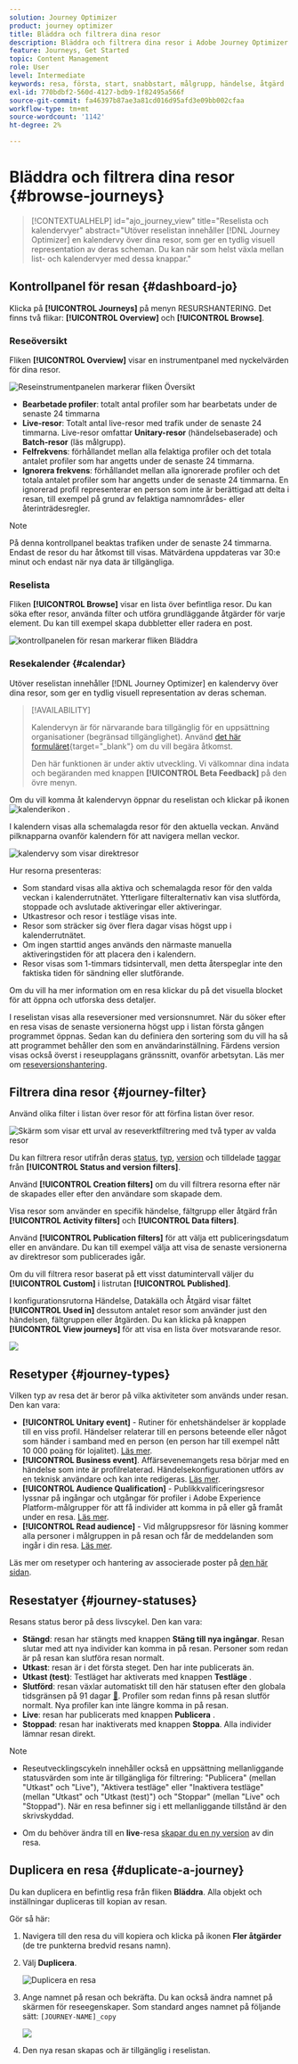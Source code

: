 ```yaml
---
solution: Journey Optimizer
product: journey optimizer
title: Bläddra och filtrera dina resor
description: Bläddra och filtrera dina resor i Adobe Journey Optimizer
feature: Journeys, Get Started
topic: Content Management
role: User
level: Intermediate
keywords: resa, första, start, snabbstart, målgrupp, händelse, åtgärd
exl-id: 770bdbf2-560d-4127-bdb9-1f82495a566f
source-git-commit: fa46397b87ae3a81cd016d95afd3e09bb002cfaa
workflow-type: tm+mt
source-wordcount: '1142'
ht-degree: 2%

---
```


# Bläddra och filtrera dina resor {#browse-journeys}

>[!CONTEXTUALHELP]
>id="ajo_journey_view"
>title="Reselista och kalendervyer"
>abstract="Utöver reselistan innehåller [!DNL Journey Optimizer] en kalendervy över dina resor, som ger en tydlig visuell representation av deras scheman. Du kan när som helst växla mellan list- och kalendervyer med dessa knappar."

## Kontrollpanel för resan {#dashboard-jo}

Klicka på **[!UICONTROL Journeys]** på menyn RESURSHANTERING. Det finns två flikar: **[!UICONTROL Overview]** och **[!UICONTROL Browse]**.

### Reseöversikt

Fliken **[!UICONTROL Overview]** visar en instrumentpanel med nyckelvärden för dina resor.

![Reseinstrumentpanelen markerar fliken Översikt](assets/journeys-dashboard.png)

* **Bearbetade profiler**: totalt antal profiler som har bearbetats under de senaste 24 timmarna
* **Live-resor**: Totalt antal live-resor med trafik under de senaste 24 timmarna. Live-resor omfattar **Unitary-resor** (händelsebaserade) och **Batch-resor** (läs målgrupp).
* **Felfrekvens**: förhållandet mellan alla felaktiga profiler och det totala antalet profiler som har angetts under de senaste 24 timmarna.
* **Ignorera frekvens**: förhållandet mellan alla ignorerade profiler och det totala antalet profiler som har angetts under de senaste 24 timmarna. En ignorerad profil representerar en person som inte är berättigad att delta i resan, till exempel på grund av felaktiga namnområdes- eller återinträdesregler.

>[!NOTE]
>
>På denna kontrollpanel beaktas trafiken under de senaste 24 timmarna. Endast de resor du har åtkomst till visas. Mätvärdena uppdateras var 30:e minut och endast när nya data är tillgängliga.

### Reselista

Fliken **[!UICONTROL Browse]** visar en lista över befintliga resor. Du kan söka efter resor, använda filter och utföra grundläggande åtgärder för varje element. Du kan till exempel skapa dubbletter eller radera en post.

![kontrollpanelen för resan markerar fliken Bläddra](assets/journeys-browse.png)

### Resekalender {#calendar}

Utöver reselistan innehåller [!DNL Journey Optimizer] en kalendervy över dina resor, som ger en tydlig visuell representation av deras scheman.

>[!AVAILABILITY]
>
>Kalendervyn är för närvarande bara tillgänglig för en uppsättning organisationer (begränsad tillgänglighet). Använd [det här formuläret](https://forms.cloud.microsoft/r/FC49afuJVi){target="_blank"} om du vill begära åtkomst.
>
>Den här funktionen är under aktiv utveckling. Vi välkomnar dina indata och begäranden med knappen **[!UICONTROL Beta Feedback]** på den övre menyn.

Om du vill komma åt kalendervyn öppnar du reselistan och klickar på ikonen ![kalenderikon](assets/do-not-localize/timeline-icon.svg) .

I kalendern visas alla schemalagda resor för den aktuella veckan. Använd pilknapparna ovanför kalendern för att navigera mellan veckor.

![kalendervy som visar direktresor](assets/timeline-journeys.png)

Hur resorna presenteras:

* Som standard visas alla aktiva och schemalagda resor för den valda veckan i kalenderrutnätet. Ytterligare filteralternativ kan visa slutförda, stoppade och avslutade aktiveringar eller aktiveringar.
* Utkastresor och resor i testläge visas inte.
* Resor som sträcker sig över flera dagar visas högst upp i kalenderrutnätet.
* Om ingen starttid anges används den närmaste manuella aktiveringstiden för att placera den i kalendern.
* Resor visas som 1-timmars tidsintervall, men detta återspeglar inte den faktiska tiden för sändning eller slutförande.

Om du vill ha mer information om en resa klickar du på det visuella blocket för att öppna och utforska dess detaljer.

I reselistan visas alla reseversioner med versionsnumret. När du söker efter en resa visas de senaste versionerna högst upp i listan första gången programmet öppnas. Sedan kan du definiera den sortering som du vill ha så att programmet behåller den som en användarinställning. Färdens version visas också överst i reseupplagans gränssnitt, ovanför arbetsytan. Läs mer om [reseversionshantering](publishing-the-journey.md#journey-versions-journey-versions).



## Filtrera dina resor {#journey-filter}

Använd olika filter i listan över resor för att förfina listan över resor.

![Skärm som visar ett urval av reseverktfiltrering med två typer av valda resor](assets/filter-journeys.png)

Du kan filtrera resor utifrån deras [status](#journey-statuses), [typ](#journey-types), [version](publishing-the-journey.md#journey-versions-journey-versions) och tilldelade [taggar](../start/search-filter-categorize.md#tags) från **[!UICONTROL Status and version filters]**.

Använd **[!UICONTROL Creation filters]** om du vill filtrera resorna efter när de skapades eller efter den användare som skapade dem.

Visa resor som använder en specifik händelse, fältgrupp eller åtgärd från **[!UICONTROL Activity filters]** och **[!UICONTROL Data filters]**.

Använd **[!UICONTROL Publication filters]** för att välja ett publiceringsdatum eller en användare. Du kan till exempel välja att visa de senaste versionerna av direktresor som publicerades igår.

Om du vill filtrera resor baserat på ett visst datumintervall väljer du **[!UICONTROL Custom]** i listrutan **[!UICONTROL Published]**.

I konfigurationsrutorna Händelse, Datakälla och Åtgärd visar fältet **[!UICONTROL Used in]** dessutom antalet resor som använder just den händelsen, fältgruppen eller åtgärden. Du kan klicka på knappen **[!UICONTROL View journeys]** för att visa en lista över motsvarande resor.

![](assets/journey3bis.png)

## Resetyper {#journey-types}

Vilken typ av resa det är beror på vilka aktiviteter som används under resan. Den kan vara:

* **[!UICONTROL Unitary event]** - Rutiner för enhetshändelser är kopplade till en viss profil. Händelser relaterar till en persons beteende eller något som händer i samband med en person (en person har till exempel nått 10 000 poäng för lojalitet). [Läs mer](../event/about-events.md).
* **[!UICONTROL Business event]**. Affärsevenemangets resa börjar med en händelse som inte är profilrelaterad. Händelsekonfigurationen utförs av en teknisk användare och kan inte redigeras. [Läs mer](../event/about-events.md).
* **[!UICONTROL Audience Qualification]** - Publikkvalificeringsresor lyssnar på ingångar och utgångar för profiler i Adobe Experience Platform-målgrupper för att få individer att komma in på eller gå framåt under en resa. [Läs mer](audience-qualification-events.md).
* **[!UICONTROL Read audience]** - Vid målgruppsresor för läsning kommer alla personer i målgruppen in på resan och får de meddelanden som ingår i din resa.  [Läs mer](read-audience.md).


Läs mer om resetyper och hantering av associerade poster på [den här sidan](entry-management.md).

## Resestatyer {#journey-statuses}

Resans status beror på dess livscykel. Den kan vara:

* **Stängd**: resan har stängts med knappen **Stäng till nya ingångar**. Resan slutar med att nya individer kan komma in på resan. Personer som redan är på resan kan slutföra resan normalt.
* **Utkast**: resan är i det första steget. Den har inte publicerats än.
* **Utkast (test)**: Testläget har aktiverats med knappen **Testläge** .
* **Slutförd**: resan växlar automatiskt till den här statusen efter den globala tidsgränsen på 91 dagar [&#128279;](journey-properties.md#global_timeout). Profiler som redan finns på resan slutför normalt. Nya profiler kan inte längre komma in på resan.
* **Live**: resan har publicerats med knappen **Publicera** .
* **Stoppad**: resan har inaktiverats med knappen **Stoppa**. Alla individer lämnar resan direkt.

>[!NOTE]
>
>* Reseutvecklingscykeln innehåller också en uppsättning mellanliggande statusvärden som inte är tillgängliga för filtrering: &quot;Publicera&quot; (mellan &quot;Utkast&quot; och &quot;Live&quot;), &quot;Aktivera testläge&quot; eller &quot;Inaktivera testläge&quot; (mellan &quot;Utkast&quot; och &quot;Utkast (test)&quot;) och &quot;Stoppar&quot; (mellan &quot;Live&quot; och &quot;Stoppad&quot;). När en resa befinner sig i ett mellanliggande tillstånd är den skrivskyddad.
>
>* Om du behöver ändra till en **live**-resa [skapar du en ny version](#journey-versions) av din resa.


## Duplicera en resa {#duplicate-a-journey}

Du kan duplicera en befintlig resa från fliken **Bläddra**. Alla objekt och inställningar dupliceras till kopian av resan.

Gör så här:

1. Navigera till den resa du vill kopiera och klicka på ikonen **Fler åtgärder** (de tre punkterna bredvid resans namn).
1. Välj **Duplicera**.

   ![Duplicera en resa](assets/duplicate-jo.png)

1. Ange namnet på resan och bekräfta. Du kan också ändra namnet på skärmen för reseegenskaper. Som standard anges namnet på följande sätt: `[JOURNEY-NAME]_copy`

   ![](assets/duplicate-jo2.png)

1. Den nya resan skapas och är tillgänglig i reselistan.
